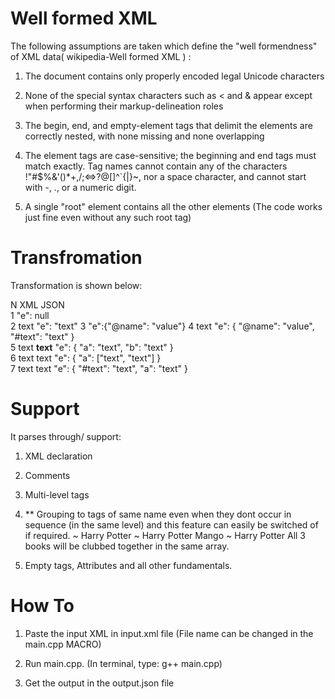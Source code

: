 Well formed XML
========

The following assumptions are taken which define the "well formendness" of XML data( <a src="http://en.wikipedia.org/wiki/XML#Well-formedness_and_error-handling/">wikipedia-Well formed XML</a> ) :

1. The document contains only properly encoded legal Unicode characters

2. None of the special syntax characters such as < and & appear except when performing their markup-delineation roles

3. The begin, end, and empty-element tags that delimit the elements are correctly nested, with none missing and none overlapping

4. The element tags are case-sensitive; the beginning and end tags must match exactly. Tag names cannot contain any of the characters !"#$%&'()*+,/;<=>?@[\]^`{|}~, nor a space character, and cannot start with -, ., or a numeric digit.

5. A single "root" element contains all the other elements
		(The code works just fine even without any such root tag)

Transfromation
========

Transformation is shown below:

N	XML	                         	 	 JSON	
1	<e/>	                     	 	"e": null	
2	<e>text</e>	                  	 	"e": "text"
3	<e name="value" />	          	 	"e":{"@name": "value"}
4	<e name="value">text</e>	  	 	"e": { "@name": "value", "#text": "text" }	
5	<e> <a>text</a> <b>text</b> </e>	"e": { "a": "text", "b": "text" }	
6	<e> <a>text</a> <a>text</a> </e>	"e": { "a": ["text", "text"] }	
7	<e> text <a>text</a> </e>			"e": { "#text": "text", "a": "text" }

Support
========

It parses through/ support:

1. XML declaration
		<?xml version="1.0" encoding="UTF-8"?>

2. Comments
		<!-- <book>Happy Potter</book> -->

3. Multi-level tags 

4. ** Grouping to tags of same name even when they dont occur in sequence (in the same level) and this feature can easily be switched of if required.
	~	<book>Harry Potter</book>
	~	<book>Harry Potter</book>
		<fruit> Mango </fruit>
	~	<book>Harry Potter</book>
	All 3 books will be clubbed together in the same array.

5. Empty tags, Attributes and all other fundamentals. 

How To
========
1. Paste the input XML in input.xml file (File name can be changed in the main.cpp MACRO)

2. Run main.cpp. (In terminal, type: g++ main.cpp)

3. Get the output in the output.json file

